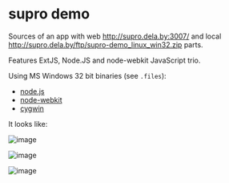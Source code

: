 supro demo
======

Sources of an app with web http://supro.dela.by:3007/ and local http://supro.dela.by/ftp/supro-demo_linux_win32.zip parts.

Features ExtJS, Node.JS and node-webkit JavaScript trio.

Using MS Windows 32 bit binaries (see `.files`):
- [node.js](http://nodejs.org/download/)
- [node-webkit](https://github.com/rogerwang/node-webkit)
- [cygwin](http://www.cygwin.com/)

It looks like:


![image](https://cloud.githubusercontent.com/assets/243627/4830828/7f44c0dc-5f90-11e4-9323-3039a3bd6965.png)

![image](https://cloud.githubusercontent.com/assets/243627/4873844/76a91c70-6229-11e4-90d6-c5d2e2be976e.png)

![image](https://cloud.githubusercontent.com/assets/243627/4873852/d78f7ade-6229-11e4-8b29-d86f07d9658d.png)
